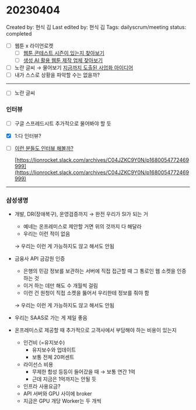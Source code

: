 # 20230404

Created by: 현식 김
Last edited by: 현식 김
Tags: dailyscrum/meeting
status: completed

- [ ]  웹툰 x 라이언로켓
    - [ ]  [웹툰 콘테스트 시즌이 있는지 찾아보기](20230324%20%E1%84%89%E1%85%B3%E1%84%90%E1%85%A9%E1%84%85%E1%85%B5%E1%84%8C%E1%85%A1%E1%86%A8%20by%20%E1%84%89%E1%85%B3%E1%86%BC%E1%84%8C%E1%85%A6%E1%84%82%E1%85%B5%E1%86%B7%2014dbfe544cd64102b541efa39a1c5a55.md)
    - [ ]  [생성 AI 활용 웹툰 제작 업체 찾아보기](20230324%20%E1%84%89%E1%85%B3%E1%84%90%E1%85%A9%E1%84%85%E1%85%B5%E1%84%8C%E1%85%A1%E1%86%A8%20by%20%E1%84%89%E1%85%B3%E1%86%BC%E1%84%8C%E1%85%A6%E1%84%82%E1%85%B5%E1%86%B7%2014dbfe544cd64102b541efa39a1c5a55.md)
- [ ]  노란 글씨 → 물어보기 [지금까지 도출된 사업화 아이디어](%E1%84%8C%E1%85%B5%E1%84%80%E1%85%B3%E1%86%B7%E1%84%81%E1%85%A1%E1%84%8C%E1%85%B5%20%E1%84%83%E1%85%A9%E1%84%8E%E1%85%AE%E1%86%AF%E1%84%83%E1%85%AC%E1%86%AB%20%E1%84%89%E1%85%A1%E1%84%8B%E1%85%A5%E1%86%B8%E1%84%92%E1%85%AA%20%E1%84%8B%E1%85%A1%E1%84%8B%E1%85%B5%E1%84%83%E1%85%B5%E1%84%8B%E1%85%A5%206be4d8cf0a384d7f9b6f50c73a5c9b0e.md)
- [ ]  내가 스스로 상황을 파악할 수는 없을까?

---

- [ ]  노란 글씨

### 인터뷰

- [ ]  구글 스프레드시트 추가적으로 물어봐야 할 듯
- [x]  1:다 인터뷰?
- [ ]  [이런 분들도 인터뷰 해볼까?](https://lionrocket.slack.com/archives/C04JZKC9Y0N/p1680054772469999)
    
    [https://lionrocket.slack.com/archives/C04JZKC9Y0N/p1680054772469999](https://lionrocket.slack.com/archives/C04JZKC9Y0N/p1680054772469999)
    

---

### 삼성생명

- 개발, DR(장애복구), 운영검증까지 → 완전 우리가 SI가 되는 거
    - 예네는 온프레미스로 제안할 거면 위의 것까지 다 해달라
    - 우리는 이런 적이 없음
    
    → 우리는 이런 게 가능하지도 않고 해서도 안됨
    
- 금융사 API 금감원 인증
    - 은행의 민감 정보를 보관하는 서버에 직접 접근할 때 그 통로인 웹 소켓을 인증하는 것
    - 이거 하는 데만 해도 수 개월씩 걸림
    - 이런 건 원청이 직접 소켓을 뚫어서 우리한테 정보를 줘야 함
    
    → 우리는 이런 게 가능하지도 않고 해서도 안됨
    
- 우리는 SAAS로 가는 게 제일 좋음
- 온프레미스로 제공할 때 추가적으로 고객사에서 부담해야 하는 비용이 있는지
    - 인건비 (=유지보수)
        - 유지보수와 업데이트
        - 보통 전체 20퍼센트
    - 라이선스 비용
        - 무제한 합성 등등이 들어갔을 때 → 보통 연간 1억
        - 근데 지금은 1억까지는 안될 듯
    - 인프라 사용요금?
    - API 서버와 GPU 사이에 broker
    - 지금은 GPU 개당 Worker는 두 개씩